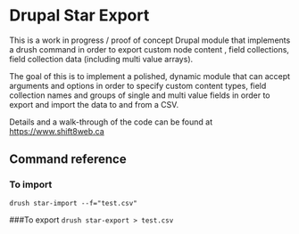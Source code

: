 # Drupal Star Export

This is a work in progress / proof of concept Drupal module that implements a drush command in order to export custom node content , field collections, field collection data (including multi value arrays).

The goal of this is to implement a polished, dynamic module that can accept arguments and options in order to specify custom content types, field collection names and groups of single and multi value fields in order to export and import the data to and from a CSV.

Details and a walk-through of the code can be found at https://www.shift8web.ca

## Command reference

### To import 
`drush star-import --f="test.csv"`

###To export 
`drush star-export > test.csv`
